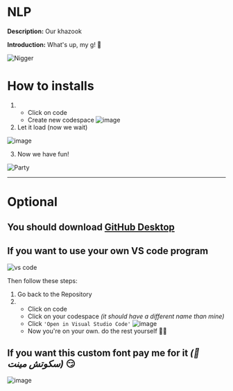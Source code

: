 # NLP
**Description:** Our khazook

**Introduction:**
What's up, my g! 🥷

![Nigger](https://media4.giphy.com/media/v1.Y2lkPTc5MGI3NjExeWdwbzM4Z2pjenNmN2J5am14enp6eXM4eHd3N3pzdGU5N2FqbXI4dCZlcD12MV9pbnRlcm5hbF9naWZfYnlfaWQmY3Q9Zw/LZaIwlg8dPAiqFw4VC/giphy.gif)


# How to installs
1) 
    * Click on code
    * Create new codespace
  ![image](https://github.com/user-attachments/assets/3d406b4b-f0fb-4746-9da3-ffb498e5b399)
2) Let it load (now we wait)

  ![image](https://github.com/user-attachments/assets/408302b2-977f-48ce-9e08-391f298a2090)

3) Now we have fun!

  ![Party](https://media.giphy.com/media/v1.Y2lkPTc5MGI3NjExbWFubmx5eDh5NjJ4NWViZHFveWNteWRyejBzZGZ4YjlsZmNzdGQzNSZlcD12MV9naWZzX3NlYXJjaCZjdD1n/10UeedrT5MIfPG/giphy.gif)

---
# Optional
## You should download [GitHub Desktop](https://github.com/apps/desktop)

## If you want to use your own VS code program
![vs code](https://github.com/user-attachments/assets/4f3648c8-d851-41b7-8b56-f6fb47cf9164)

Then follow these steps:
1) Go back to the Repository 
2) 
    * Click on code
    * Click on your codespace *(it should have a different name than mine)*
    * Click `'Open in Visual Studio Code'`
![image](https://github.com/user-attachments/assets/9870146e-aa53-40a0-a375-fde48431a3e3)
    * Now you're on your own. do the rest yourself 🙂😏

## If you want this custom font pay me for it _(🍬 سكوتش مينت)_ 😏

![image](https://github.com/user-attachments/assets/ab3f4a4d-dbfc-4fa4-a20f-5141bf72388d)
